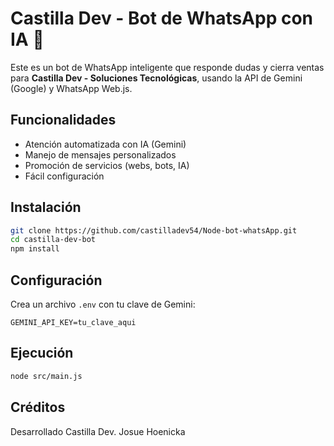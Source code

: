 # Castilla Dev - Bot de WhatsApp con IA 🤖

Este es un bot de WhatsApp inteligente que responde dudas y cierra ventas para **Castilla Dev - Soluciones Tecnológicas**, usando la API de Gemini (Google) y WhatsApp Web.js.

## Funcionalidades

- Atención automatizada con IA (Gemini)
- Manejo de mensajes personalizados
- Promoción de servicios (webs, bots, IA)
- Fácil configuración

## Instalación

```bash
git clone https://github.com/castilladev54/Node-bot-whatsApp.git
cd castilla-dev-bot
npm install
```

## Configuración

Crea un archivo `.env` con tu clave de Gemini:

```
GEMINI_API_KEY=tu_clave_aqui
```

## Ejecución

```bash
node src/main.js
```

## Créditos

Desarrollado Castilla Dev.
Josue Hoenicka
